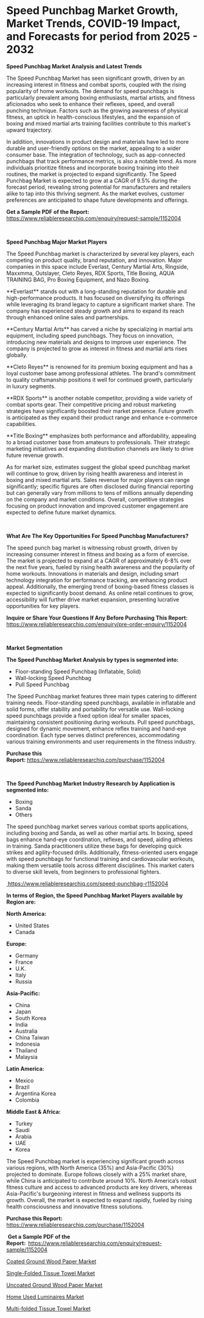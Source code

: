 <p><h1>Speed Punchbag Market Growth, Market Trends, COVID-19 Impact, and Forecasts for period from 2025 - 2032</h1></p><p><strong>Speed Punchbag Market Analysis and Latest Trends</strong></p>
<p><p>The Speed Punchbag Market has seen significant growth, driven by an increasing interest in fitness and combat sports, coupled with the rising popularity of home workouts. The demand for speed punchbags is particularly prevalent among boxing enthusiasts, martial artists, and fitness aficionados who seek to enhance their reflexes, speed, and overall punching technique. Factors such as the growing awareness of physical fitness, an uptick in health-conscious lifestyles, and the expansion of boxing and mixed martial arts training facilities contribute to this market's upward trajectory.</p><p>In addition, innovations in product design and materials have led to more durable and user-friendly options on the market, appealing to a wider consumer base. The integration of technology, such as app-connected punchbags that track performance metrics, is also a notable trend. As more individuals prioritize fitness and incorporate boxing training into their routines, the market is projected to expand significantly. The Speed Punchbag Market is expected to grow at a CAGR of 9.5% during the forecast period, revealing strong potential for manufacturers and retailers alike to tap into this thriving segment. As the market evolves, customer preferences are anticipated to shape future developments and offerings.</p></p>
<p><strong>Get a Sample PDF of the Report:&nbsp;</strong> <a href="https://www.reliableresearchiq.com/enquiry/request-sample/1152004?utm_campaign=1123&utm_medium=2&utm_source=Github&utm_content=ia&utm_term=05042025&utm_id=speed-punchbag">https://www.reliableresearchiq.com/enquiry/request-sample/1152004</a></p>
<p>&nbsp;</p>
<p><strong>Speed Punchbag Major Market Players</strong></p>
<p><p>The Speed Punchbag market is characterized by several key players, each competing on product quality, brand reputation, and innovation. Major companies in this space include Everlast, Century Martial Arts, Ringside, Maxxmma, Outslayer, Cleto Reyes, RDX Sports, Title Boxing, AQUA TRAINING BAG, Pro Boxing Equipment, and Nazo Boxing.</p><p>**Everlast** stands out with a long-standing reputation for durable and high-performance products. It has focused on diversifying its offerings while leveraging its brand legacy to capture a significant market share. The company has experienced steady growth and aims to expand its reach through enhanced online sales and partnerships.</p><p>**Century Martial Arts** has carved a niche by specializing in martial arts equipment, including speed punchbags. They focus on innovation, introducing new materials and designs to improve user experience. The company is projected to grow as interest in fitness and martial arts rises globally.</p><p>**Cleto Reyes** is renowned for its premium boxing equipment and has a loyal customer base among professional athletes. The brand's commitment to quality craftsmanship positions it well for continued growth, particularly in luxury segments.</p><p>**RDX Sports** is another notable competitor, providing a wide variety of combat sports gear. Their competitive pricing and robust marketing strategies have significantly boosted their market presence. Future growth is anticipated as they expand their product range and enhance e-commerce capabilities.</p><p>**Title Boxing** emphasizes both performance and affordability, appealing to a broad customer base from amateurs to professionals. Their strategic marketing initiatives and expanding distribution channels are likely to drive future revenue growth.</p><p>As for market size, estimates suggest the global speed punchbag market will continue to grow, driven by rising health awareness and interest in boxing and mixed martial arts. Sales revenue for major players can range significantly; specific figures are often disclosed during financial reporting but can generally vary from millions to tens of millions annually depending on the company and market conditions. Overall, competitive strategies focusing on product innovation and improved customer engagement are expected to define future market dynamics.</p></p>
<p>&nbsp;</p>
<p><strong>What Are The Key Opportunities For Speed Punchbag Manufacturers?</strong></p>
<p><p>The speed punch bag market is witnessing robust growth, driven by increasing consumer interest in fitness and boxing as a form of exercise. The market is projected to expand at a CAGR of approximately 6-8% over the next five years, fueled by rising health awareness and the popularity of home workouts. Innovations in materials and design, including smart technology integration for performance tracking, are enhancing product appeal. Additionally, the emerging trend of boxing-based fitness classes is expected to significantly boost demand. As online retail continues to grow, accessibility will further drive market expansion, presenting lucrative opportunities for key players.</p></p>
<p><strong>Inquire or Share Your Questions If Any Before Purchasing This Report:</strong> <a href="https://www.reliableresearchiq.com/enquiry/pre-order-enquiry/1152004?utm_campaign=1123&utm_medium=2&utm_source=Github&utm_content=ia&utm_term=05042025&utm_id=speed-punchbag">https://www.reliableresearchiq.com/enquiry/pre-order-enquiry/1152004</a></p>
<p>&nbsp;</p>
<p><strong>Market Segmentation</strong></p>
<p><strong>The Speed Punchbag Market Analysis by types is segmented into:</strong></p>
<p><ul><li>Floor-standing Speed Punchbag (Inflatable, Solid)</li><li>Wall-locking Speed Punchbag</li><li>Pull Speed Punchbag</li></ul></p>
<p><p>The Speed Punchbag market features three main types catering to different training needs. Floor-standing speed punchbags, available in inflatable and solid forms, offer stability and portability for versatile use. Wall-locking speed punchbags provide a fixed option ideal for smaller spaces, maintaining consistent positioning during workouts. Pull speed punchbags, designed for dynamic movement, enhance reflex training and hand-eye coordination. Each type serves distinct preferences, accommodating various training environments and user requirements in the fitness industry.</p></p>
<p><strong>Purchase this Report:&nbsp;</strong><a href="https://www.reliableresearchiq.com/purchase/1152004?utm_campaign=1123&utm_medium=2&utm_source=Github&utm_content=ia&utm_term=05042025&utm_id=speed-punchbag">https://www.reliableresearchiq.com/purchase/1152004</a></p>
<p>&nbsp;</p>
<p><strong>The Speed Punchbag Market Industry Research by Application is segmented into:</strong></p>
<p><ul><li>Boxing</li><li>Sanda</li><li>Others</li></ul></p>
<p><p>The speed punchbag market serves various combat sports applications, including boxing and Sanda, as well as other martial arts. In boxing, speed bags enhance hand-eye coordination, reflexes, and speed, aiding athletes in training. Sanda practitioners utilize these bags for developing quick strikes and agility-focused drills. Additionally, fitness-oriented users engage with speed punchbags for functional training and cardiovascular workouts, making them versatile tools across different disciplines. This market caters to diverse skill levels, from beginners to professional fighters.</p></p>
<p><a href="https://www.reliableresearchiq.com/speed-punchbag-r1152004?utm_campaign=1123&utm_medium=2&utm_source=Github&utm_content=ia&utm_term=05042025&utm_id=speed-punchbag">&nbsp;https://www.reliableresearchiq.com/speed-punchbag-r1152004</a></p>
<p><strong>In terms of Region, the Speed Punchbag Market Players available by Region are:</strong></p>
<p>
    <p> <strong> North America: </strong>
        <ul>
            <li>United States</li>
            <li>Canada</li>
        </ul>
        </p> 
    <p> <strong> Europe: </strong>
        <ul>
            <li>Germany</li>
            <li>France</li>
            <li>U.K.</li>
            <li>Italy</li>
            <li>Russia</li>
        </ul>
        </p> 
    <p> <strong> Asia-Pacific: </strong>
        <ul>
            <li>China</li>
            <li>Japan</li>
            <li>South Korea</li>
            <li>India</li>
            <li>Australia</li>
            <li>China Taiwan</li>
            <li>Indonesia</li>
            <li>Thailand</li>
            <li>Malaysia</li>
        </ul>
        </p> 
    <p> <strong> Latin America: </strong>
        <ul>
            <li>Mexico</li>
            <li>Brazil</li>
            <li>Argentina Korea</li>
            <li>Colombia</li>
        </ul>
        </p> 
    <p> <strong> Middle East & Africa: </strong>
        <ul>
            <li>Turkey</li>
            <li>Saudi</li>
            <li>Arabia</li>
            <li>UAE</li>
            <li>Korea</li>
        </ul>
    </p>
    </p>
<p><p>The Speed Punchbag market is experiencing significant growth across various regions, with North America (35%) and Asia-Pacific (30%) projected to dominate. Europe follows closely with a 25% market share, while China is anticipated to contribute around 10%. North America’s robust fitness culture and access to advanced products are key drivers, whereas Asia-Pacific's burgeoning interest in fitness and wellness supports its growth. Overall, the market is expected to expand rapidly, fueled by rising health consciousness and innovative fitness solutions.</p></p>
<p><strong>Purchase this Report: </strong><a href="https://www.reliableresearchiq.com/purchase/1152004?utm_campaign=1123&utm_medium=2&utm_source=Github&utm_content=ia&utm_term=05042025&utm_id=speed-punchbag">https://www.reliableresearchiq.com/purchase/1152004</a></p>
<p>&nbsp;<strong>Get a Sample PDF of the Report:&nbsp;&nbsp;</strong><a href="https://www.reliableresearchiq.com/enquiry/request-sample/1152004?utm_campaign=1123&utm_medium=2&utm_source=Github&utm_content=ia&utm_term=05042025&utm_id=speed-punchbag">https://www.reliableresearchiq.com/enquiry/request-sample/1152004</a></p>
<p><strong></strong></p>
<p><p><a href="https://github.com/furnoirons9e/Market-Research-Report-List-1/blob/main/coated-ground-wood-paper-market.md?utm_campaign=1123&utm_medium=2&utm_source=Github&utm_content=ia&utm_term=05042025&utm_id=speed-punchbag">Coated Ground Wood Paper Market</a></p><p><a href="https://github.com/laverkyllozc/Market-Research-Report-List-1/blob/main/single-folded-tissue-towel-market.md?utm_campaign=1123&utm_medium=2&utm_source=Github&utm_content=ia&utm_term=05042025&utm_id=speed-punchbag">Single-Folded Tissue Towel Market</a></p><p><a href="https://github.com/puttslukis59/Market-Research-Report-List-1/blob/main/uncoated-ground-wood-paper-market.md?utm_campaign=1123&utm_medium=2&utm_source=Github&utm_content=ia&utm_term=05042025&utm_id=speed-punchbag">Uncoated Ground Wood Paper Market</a></p><p><a href="https://github.com/foddekampo/Market-Research-Report-List-1/blob/main/home-used-luminaires-market.md?utm_campaign=1123&utm_medium=2&utm_source=Github&utm_content=ia&utm_term=05042025&utm_id=speed-punchbag">Home Used Luminaires Market</a></p><p><a href="https://github.com/clemmheisefy/Market-Research-Report-List-1/blob/main/multi-folded-tissue-towel-market.md?utm_campaign=1123&utm_medium=2&utm_source=Github&utm_content=ia&utm_term=05042025&utm_id=speed-punchbag">Multi-folded Tissue Towel Market</a></p></p>